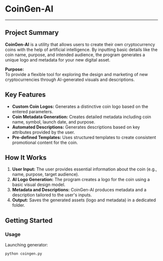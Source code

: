 # CoinGen-AI

---

## Project Summary
**CoinGen-AI** is a utility that allows users to create their own cryptocurrency coins with the help of artificial intelligence. By inputting basic details like the coin name, purpose, and intended audience, the program generates a unique logo and metadata for your new digital asset.

**Purpose:**  
To provide a flexible tool for exploring the design and marketing of new cryptocurrencies through AI-generated visuals and descriptions.

## Key Features
- **Custom Coin Logos:** Generates a distinctive coin logo based on the entered parameters.
- **Coin Metadata Generation:** Creates detailed metadata including coin name, symbol, launch date, and purpose.
- **Automated Descriptions:** Generates descriptions based on key attributes provided by the user.
- **Pre-defined Templates:** Uses structured templates to create consistent promotional content for the coin.

## How It Works
1. **User Input:** The user provides essential information about the coin (e.g., name, purpose, target audience).
2. **AI Logo Generation:** The program creates a logo for the coin using a basic visual design model.
3. **Metadata and Descriptions:** CoinGen-AI produces metadata and a description tailored to the user's inputs.
4. **Output:** Saves the generated assets (logo and metadata) in a dedicated folder.

## Getting Started

### Usage
Launching generator:
```bash
python coingen.py
